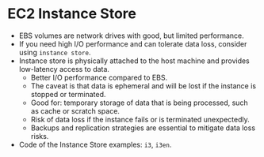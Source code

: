 # EC2 Instance Store

- EBS volumes are network drives with good, but limited performance.
- If you need high I/O performance and can tolerate data loss, consider using `instance store`.
- Instance store is physically attached to the host machine and provides low-latency access to data.
  - Better I/O performance compared to EBS.
  - The caveat is that data is ephemeral and will be lost if the instance is stopped or terminated.
  - Good for: temporary storage of data that is being processed, such as cache or scratch space.
  - Risk of data loss if the instance fails or is terminated unexpectedly.
  - Backups and replication strategies are essential to mitigate data loss risks.
- Code of the Instance Store examples: `i3`, `i3en`.
